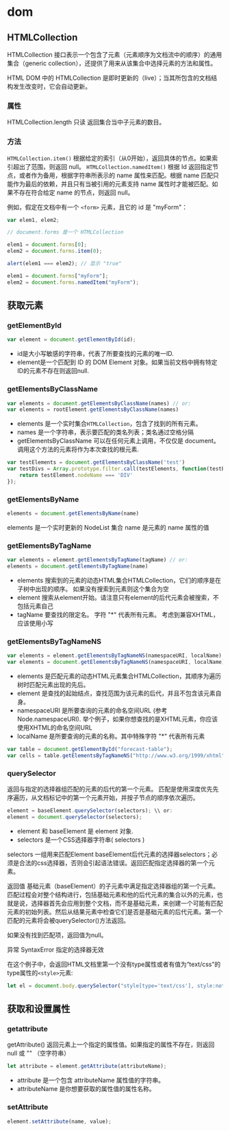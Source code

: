 # dom

## HTMLCollection

HTMLCollection 接口表示一个包含了元素（元素顺序为文档流中的顺序）的通用集合（generic collection），还提供了用来从该集合中选择元素的方法和属性。

HTML DOM 中的 HTMLCollection 是即时更新的（live）；当其所包含的文档结构发生改变时，它会自动更新。

### 属性

HTMLCollection.length 只读
返回集合当中子元素的数目。

### 方法

`HTMLCollection.item()`
根据给定的索引（从0开始），返回具体的节点。如果索引超出了范围，则返回 null。
`HTMLCollection.namedItem()`
根据 Id 返回指定节点，或者作为备用，根据字符串所表示的 name 属性来匹配。根据 name 匹配只能作为最后的依赖，并且只有当被引用的元素支持 name 属性时才能被匹配。如果不存在符合给定 name 的节点，则返回 null。

例如，假定在文档中有一个 `<form>` 元素，且它的 id 是 "myForm"：

```js
var elem1, elem2;

// document.forms 是一个 HTMLCollection

elem1 = document.forms[0];
elem2 = document.forms.item(0);

alert(elem1 === elem2); // 显示 "true"

elem1 = document.forms["myForm"];
elem2 = document.forms.namedItem("myForm");
```

## 获取元素

### getElementById

```js
var element = document.getElementById(id);
```

+ id是大小写敏感的字符串，代表了所要查找的元素的唯一ID.
+ element是一个匹配到 ID 的 DOM Element 对象。如果当前文档中拥有特定ID的元素不存在则返回null.

### getElementsByClassName

```js
var elements = document.getElementsByClassName(names) // or:
var elements = rootElement.getElementsByClassName(names)
```

+ elements 是一个实时集合`HTMLCollection`，包含了找到的所有元素。
+ names 是一个字符串，表示要匹配的类名列表；类名通过空格分隔
+ getElementsByClassName 可以在任何元素上调用，不仅仅是 document。 调用这个方法的元素将作为本次查找的根元素.

```js
var testElements = document.getElementsByClassName('test')
var testDivs = Array.prototype.filter.call(testElements, function(testElement){
    return testElement.nodeName === 'DIV'
});
```

### getElementsByName

```js
elements = document.getElementsByName(name)
```

elements 是一个实时更新的 NodeList 集合
name 是元素的 name 属性的值

### getElementsByTagName

```js
var elements = element.getElementsByTagName(tagName) // or:
elements = document.getElementsByTagName(name)
```

+ elements 搜索到的元素的动态HTML集合HTMLCollection，它们的顺序是在子树中出现的顺序。 如果没有搜索到元素则这个集合为空
+ element 搜索从element开始。请注意只有element的后代元素会被搜索，不包括元素自己
+ tagName 要查找的限定名。 字符 "*" 代表所有元素。 考虑到兼容XHTML，应该使用小写

### getElementsByTagNameNS

```js
var elements = element.getElementsByTagNameNS(namespaceURI, localName)
var elements = document.getElementsByTagNameNS(namespaceURI, localName)
```

+ elements 是匹配元素的动态HTML元素集合HTMLCollection，其顺序为遍历树时匹配元素出现的先后。
+ element 是查找的起始结点，查找范围为该元素的后代，并且不包含该元素自身。
+ namespaceURI 是所要查询的元素的命名空间URL (参考 Node.namespaceURI). 举个例子，如果你想查找的是XHTML元素，你应该使用XHTML的命名空间URL
+ localName 是所要查询的元素的名称。其中特殊字符 "*" 代表所有元素 

```js
var table = document.getElementById("forecast-table");
var cells = table.getElementsByTagNameNS("http://www.w3.org/1999/xhtml", "td");
```

### querySelector

返回与指定的选择器组匹配的元素的后代的第一个元素。
匹配是使用深度优先先序遍历，从文档标记中的第一个元素开始，并按子节点的顺序依次遍历。

```js
element = baseElement.querySelector(selectors); \\ or:
element = document.querySelector(selectors);
```

+ element 和 baseElement 是 element 对象.
+ selectors 是一个CSS选择器字符串( selectors )

selectors
一组用来匹配Element baseElement后代元素的选择器selectors；必须是合法的css选择器，否则会引起语法错误。返回匹配指定选择器的第一个元素。

返回值
基础元素（baseElement）的子元素中满足指定选择器组的第一个元素。匹配过程会对整个结构进行，包括基础元素和他的后代元素的集合以外的元素，也就是说，选择器首先会应用到整个文档，而不是基础元素，来创建一个可能有匹配元素的初始列表。然后从结果元素中检查它们是否是基础元素的后代元素。第一个匹配的元素将会被querySelector()方法返回。

如果没有找到匹配项，返回值为null。

异常
SyntaxError
指定的选择器无效

在这个例子中，会返回HTML文档里第一个没有type属性或者有值为“text/css”的type属性的`<style>`元素:

```js
let el = document.body.querySelector("style[type='text/css'], style:not([type])");****
```

## 获取和设置属性

### getattribute

getAttribute() 返回元素上一个指定的属性值。如果指定的属性不存在，则返回  null 或 "" （空字符串）

```js
let attribute = element.getAttribute(attributeName);
```

+ attribute 是一个包含 attributeName 属性值的字符串。
+ attributeName 是你想要获取的属性值的属性名称。

### setAttribute

```js
element.setAttribute(name, value);
```